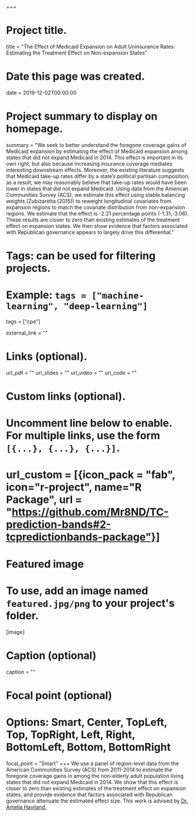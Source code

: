 +++
# Project title.
title = "The Effect of Medicaid Expansion on Adult Uninsurance Rates: Estimating the Treatment Effect on Non-expansion States"

# Date this page was created.
date = 2019-12-02T00:00:00

# Project summary to display on homepage.
summary = "We seek to better understand the foregone coverage gains of Medicaid expansion by estimating the effect of Medicaid expansion among states that did not expand Medicaid in 2014. This effect is important in its own right, but also because increasing insurance coverage mediates interesting downstream effects. Moreover, the existing literature suggests that Medicaid take-up rates differ by a state’s political partisan composition; as a result, we may reasonably believe that take-up rates would have been lower in states that did not expand Medicaid. Using data from the American Communities Survey (ACS), we estimate this effect using stable balancing weights (Zubizaretta (2015)) to reweight longitudinal covariates from expansion regions to match the covariate distribution from non-expansion regions. We estimate that the effect  is  -2.21 percentage  points (-1.31,-3.06). These results are closer to zero than existing estimates of the treatment effect on expansion states. We then show evidence that factors associated with Republican governance appears to largely drive this differential."

# Tags: can be used for filtering projects.
# Example: `tags = ["machine-learning", "deep-learning"]`
tags = ["cpe"]

external_link = ""

# Links (optional).
url_pdf = ""
url_slides = ""
url_video = ""
url_code = ""

# Custom links (optional).
#   Uncomment line below to enable. For multiple links, use the form `[{...}, {...}, {...}]`.
# url_custom = [{icon_pack = "fab", icon="r-project", name="R Package", url = "https://github.com/Mr8ND/TC-prediction-bands#2-tcpredictionbands-package"}]


# Featured image
# To use, add an image named `featured.jpg/png` to your project's folder. 
[image]
  # Caption (optional)
  caption = ""

  # Focal point (optional)
  # Options: Smart, Center, TopLeft, Top, TopRight, Left, Right, BottomLeft, Bottom, BottomRight
  focal_point = "Smart"
+++
We use a panel of region-level data from the American Communities Survey (ACS) from 2011-2014 to estimate the foregone coverage gains in among the non-elderly adult population living states that did not expand Medicaid in 2014. We show that this effect is closer to zero than existing estimates of the treatment effect on expansion states, and provide evidence that factors associated with Republican governance attenuate the estimated effect size. This work is advised by [Dr. Amelia Haviland.](https://www.heinz.cmu.edu/faculty-research/profiles/haviland-ameliam)
